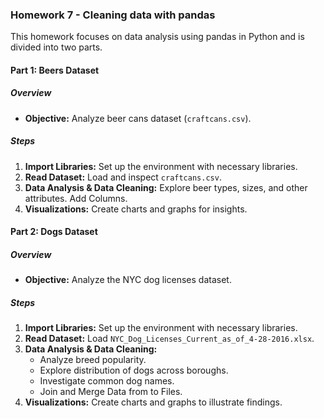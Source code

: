 ### Homework 7 - Cleaning data with pandas

This homework focuses on data analysis using pandas in Python and is divided into two parts.

#### Part 1: Beers Dataset

##### Overview
- **Objective:** Analyze beer cans dataset (`craftcans.csv`).

##### Steps
1. **Import Libraries:** Set up the environment with necessary libraries.
2. **Read Dataset:** Load and inspect `craftcans.csv`.
3. **Data Analysis & Data Cleaning:** Explore beer types, sizes, and other attributes. Add Columns.
4. **Visualizations:** Create charts and graphs for insights.

#### Part 2: Dogs Dataset

##### Overview
- **Objective:** Analyze the NYC dog licenses dataset.

##### Steps
1. **Import Libraries:** Set up the environment with necessary libraries.
2. **Read Dataset:** Load `NYC_Dog_Licenses_Current_as_of_4-28-2016.xlsx`.
3. **Data Analysis & Data Cleaning:**
   - Analyze breed popularity.
   - Explore distribution of dogs across boroughs.
   - Investigate common dog names.
   - Join and Merge Data from to Files.
4. **Visualizations:** Create charts and graphs to illustrate findings.

